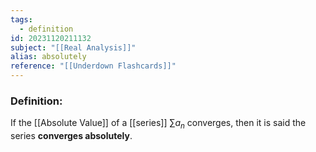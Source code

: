 ```yaml
---
tags:
  - definition
id: 20231120211132
subject: "[[Real Analysis]]"
alias: absolutely
reference: "[[Underdown Flashcards]]"
---
```

### Definition:
If the [[Absolute Value]] of a [[series]] $\sum a_n$ converges, then it is said the series **converges absolutely**.